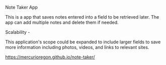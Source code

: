 Note Taker App

This is a app that saves notes entered into a field to be retrieved later.  The app can add multiple notes and delete them if needed.

Scalability -

This application's scope could be expanded to include larger fields to save more information including photos, videos, and links to relevant sites.


https://mercurioregon.github.io/note-taker/